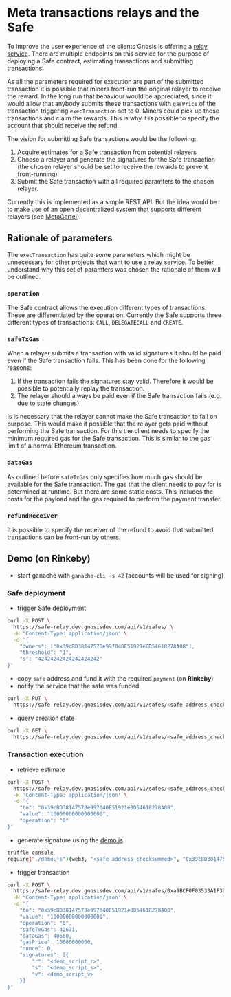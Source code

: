 # Meta transactions relays and the Safe
To improve the user experience of the clients Gnosis is offering a [relay service](../services/relay.html). There are multiple endpoints on this service for the purpose of deploying a Safe contract, estimating transactions and submitting transactions.

As all the parameters required for execution are part of the submitted transaction it is possible that miners front-run the original relayer to receive the reward. In the long run that behaviour would be appreciated, since it would allow that anybody submits these transactions with `gasPrice` of the transaction triggering `execTransaction` set to 0. Miners could pick up these transactions and claim the rewards. This is why it is possible to specify the account that should receive the refund.

The vision for submitting Safe transactions would be the following:

1. Acquire estimates for a Safe transaction from potential relayers
1. Choose a relayer and generate the signatures for the Safe transaction (the chosen relayer should be set to receive the rewards to prevent front-running)
1. Submit the Safe transaction with all required paramters to the chosen relayer.

Currently this is implemented as a simple REST API. But the idea would be to make use of an open decentralized system that supports different relayers (see [MetaCartel](https://github.com/Meta-tx)).

## Rationale of parameters
The `execTransaction` has quite some parameters which might be unnecessary for other projects that want to use a relay service. To better understand why this set of paramters was chosen the rationale of them will be outlined.

### `operation`
The Safe contract allows the execution different types of transactions. These are differentiated by the operation. Currently the Safe supports three different types of transactions: `CALL`, `DELEGATECALL` and `CREATE`.

### `safeTxGas`
When a relayer submits a transaction with valid signatures it should be paid even if the Safe transaction fails. This has been done for the following reasons:

1. If the transaction fails the signatures stay valid. Therefore it would be possible to potentially replay the transaction.
1. The relayer should always be paid even if the Safe transaction fails (e.g. due to state changes)

Is is necessary that the relayer cannot make the Safe transaction to fail on purpose. This would make it possible that the relayer gets paid without performing the Safe transaction. For this the client needs to specify the minimum required gas for the Safe transaction. This is similar to the gas limit of a normal Ethereum transaction.

### `dataGas`
As outlined before `safeTxGas` only specifies how much gas should be available for the Safe transaction. The gas that the client needs to pay for is determined at runtime. But there are some static costs. This includes the costs for the payload and the gas required to perform the payment transfer.

### `refundReceiver`
It is possible to specify the receiver of the refund to avoid that submitted transactions can be front-run by others.

## Demo (on **Rinkeby**)
* start ganache with `ganache-cli -s 42` (accounts will be used for signing)

### Safe deployment
* trigger Safe deployment
```bash
curl -X POST \
  https://safe-relay.dev.gnosisdev.com/api/v1/safes/ \
  -H 'Content-Type: application/json' \
  -d '{
	"owners": ["0x39cBD3814757Be997040E51921e8D54618278A08"],
	"threshold": "1",
	"s": "42424242424242424242"
}'
```
* copy `safe` address and fund it with the required `payment` (on **Rinkeby**)
* notify the service that the safe was funded
```bash
curl -X PUT \
  https://safe-relay.dev.gnosisdev.com/api/v1/safes/<safe_address_checksummed>/funded/
```
* query creation state
```bash
curl -X GET \
  https://safe-relay.dev.gnosisdev.com/api/v1/safes/<safe_address_checksummed>/funded/
```

### Transaction execution
* retrieve estimate
```bash
curl -X POST \
  https://safe-relay.dev.gnosisdev.com/api/v1/safes/<safe_address_checksummed>/transactions/estimate/ \
  -H 'Content-Type: application/json' \
  -d '{
	"to": "0x39cBD3814757Be997040E51921e8D54618278A08",
	"value": "10000000000000000",
	"operation": "0"
}'
```
* generate signature using the [demo.js](../_static/demo.js)
```bash
truffle console
require("./demo.js")(web3, "<safe_address_checksummed>", "0x39cBD3814757Be997040E51921e8D54618278A08", "0x39cBD3814757Be997040E51921e8D54618278A08")
```
* trigger transaction
```bash
curl -X POST \
  https://safe-relay.dev.gnosisdev.com/api/v1/safes/0xa9BCF0F03533A1F3921824C1359Ae632E07303b7/transactions/ \
  -H 'Content-Type: application/json' \
  -d '{
	"to": "0x39cBD3814757Be997040E51921e8D54618278A08",
	"value": "10000000000000000",
	"operation": "0",
	"safeTxGas": 42671,
    "dataGas": 40660,
    "gasPrice": 10000000000,
    "nonce": 0,
    "signatures": [{
    	"r": "<demo_script_r>",
    	"s": "<demo_script_s>",
    	"v": <demo_script_v>
    }]
}'
```
